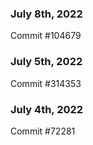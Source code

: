 ### July 8th, 2022

Commit #104679

### July 5th, 2022

Commit #314353


### July 4th, 2022

Commit #72281
